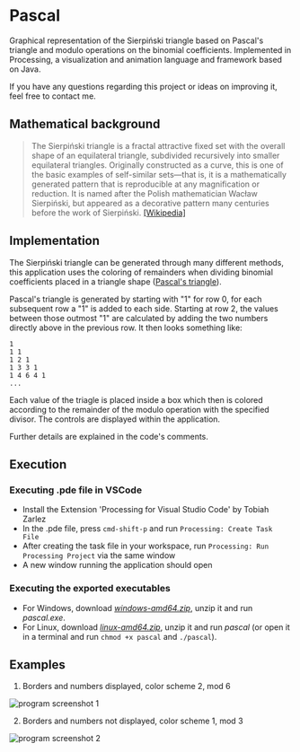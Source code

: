 # Pascal
Graphical representation of the Sierpiński triangle based on Pascal's triangle and modulo operations on the binomial coefficients.
Implemented in Processing, a visualization and animation language and framework based on Java.

If you have any questions regarding this project or ideas on improving it, feel free to contact me.

## Mathematical background
> The Sierpiński triangle is a fractal attractive fixed set with the overall shape of an equilateral triangle, subdivided recursively into smaller equilateral triangles. Originally constructed as a curve, this is one of the basic examples of self-similar sets—that is, it is a mathematically generated pattern that is reproducible at any magnification or reduction. It is named after the Polish mathematician Wacław Sierpiński, but appeared as a decorative pattern many centuries before the work of Sierpiński. [[Wikipedia]](https://en.wikipedia.org/wiki/Sierpi%C5%84ski_triangle)

## Implementation
The Sierpiński triangle can be generated through many different methods, this application uses the coloring of remainders when dividing binomial coefficients placed in a triangle shape ([Pascal's triangle](https://en.wikipedia.org/wiki/Pascal%27s_triangle)).

Pascal's triangle is generated by starting with "1" for row 0, for each subsequent row a "1" is added to each side. Starting at row 2, the values between those outmost "1" are calculated by adding the two numbers directly above in the previous row. It then looks something like:
```
1
1 1
1 2 1
1 3 3 1
1 4 6 4 1
...
```
Each value of the triagle is placed inside a box which then is colored according to the remainder of the modulo operation with the specified divisor. The controls are displayed within the application.

Further details are explained in the code's comments.

## Execution
### Executing .pde file in VSCode
- Install the Extension 'Processing for Visual Studio Code' by Tobiah Zarlez
- In the .pde file, press ```cmd-shift-p``` and run ```Processing: Create Task File```
- After creating the task file in your workspace, run ```Processing: Run Processing Project``` via the same window
- A new window running the application should open

### Executing the exported executables
- For Windows, download [_windows-amd64.zip_](https://drive.google.com/file/d/1WZ3vVElOBs_OoMSV99iolk9R3EkGAkXC/view?usp=sharing), unzip it and run _pascal.exe_.
- For Linux, download [_linux-amd64.zip_](https://drive.google.com/file/d/1SdQHCxz3ilUYnVSmslv1OT9tFql1IixR/view?usp=sharing), unzip it and run _pascal_ (or open it in a terminal and run `chmod +x pascal` and `./pascal`).


## Examples

1. Borders and numbers displayed, color scheme 2, mod 6

![program screenshot 1](https://raw.githubusercontent.com/ladnik/pascal/master/data/pascal_1.jpg "program screenshot")

2. Borders and numbers not displayed, color scheme 1, mod 3

![program screenshot 2](https://raw.githubusercontent.com/ladnik/pascal/master/data/pascal_2.jpg "program screenshot")
